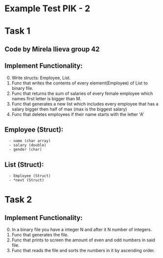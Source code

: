 # Example Test PIK - 2

# Task 1
## Code by Mirela Ilieva  group 42
## Implement Functionality:
0. Write structs: Employee, List.
1. Func that writes the contents of every element(Employee) of List to binary file.
2. Func that returns the sum of salaries of every female employee which names first letter is bigger than M.
3. Func that generates a new list which includes every employee that has a salary bigger then half of max (max is the biggest salary)
4. Func that deletes employees if their name starts with the letter 'A'

## Employee (Struct):
```
  - name (char array)
  - salary (double)
  - gender (char)
```

## List (Struct):
```
  - Employee (Struct)
  - *next (Struct)
```

# Task 2

## Implement Functionality:
0. In a binary file you have a integer N and after it N number of integers.
1. Func that generates the file.
2. Func that prints to screen the amount of even and odd numbers in said file.
3. Func that reads the file and sorts the numbers in it by ascending order.
